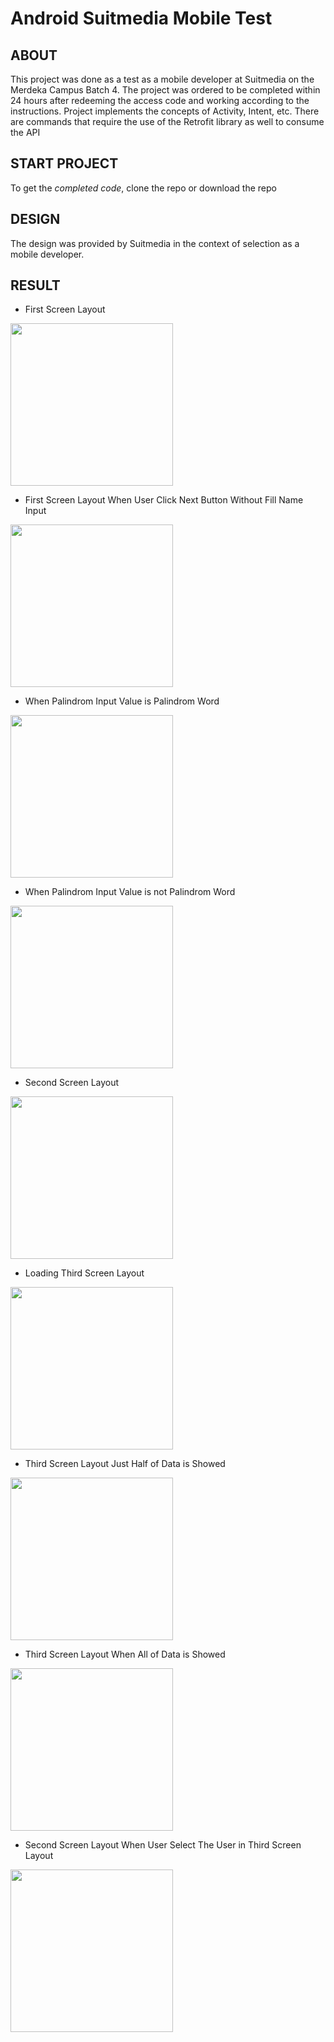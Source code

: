 # Android Suitmedia Mobile Test

## ABOUT
This project was done as a test as a mobile developer at Suitmedia on the Merdeka Campus Batch 4. The project was ordered to be completed within 24 hours after redeeming the access code and working according to the instructions. Project implements the concepts of Activity, Intent, etc. There are commands that require the use of the Retrofit library as well to consume the API

## START PROJECT

To get the *completed code*, clone the repo or download the repo

## DESIGN

The design was provided by Suitmedia in the context of selection as a mobile developer.

## RESULT

- First Screen Layout<br/>
<img src="https://i.postimg.cc/VsDmGRqP/Screenshot-20230114-010640.png" width="260px" />

- First Screen Layout When User Click Next Button Without Fill Name Input<br/>
<img src="https://i.postimg.cc/R0Xg5NXh/Screenshot-20230114-010709.png" width="260px" />

- When Palindrom Input Value is Palindrom Word<br/>
<img src="https://i.postimg.cc/Pf80ZQSM/Screenshot-20230114-010752.png" width="260px" />

- When Palindrom Input Value is not Palindrom Word<br/>
<img src="https://i.postimg.cc/9frL2cSB/Screenshot-20230114-010813.png" width="260px" />

- Second Screen Layout<br/>
<img src="https://i.postimg.cc/jjp4rPys/Screenshot-20230114-010829.png" width="260px" />

- Loading Third Screen Layout<br/>
<img src="https://i.postimg.cc/pTkrBtWg/Screenshot-20230114-010845.png" width="260px" />

- Third Screen Layout Just Half of Data is Showed<br/>
<img src="https://i.postimg.cc/J0fLNTkf/Screenshot-20230114-010858.png" width="260px" />

- Third Screen Layout When All of Data is Showed<br/>
<img src="https://i.postimg.cc/7YS6B7Z3/Screenshot-20230114-010915.png" width="260px" />

- Second Screen Layout When User Select The User in Third Screen Layout<br/>
<img src="https://i.postimg.cc/3xn36Z5v/Screenshot-20230114-010931.png" width="260px" />




